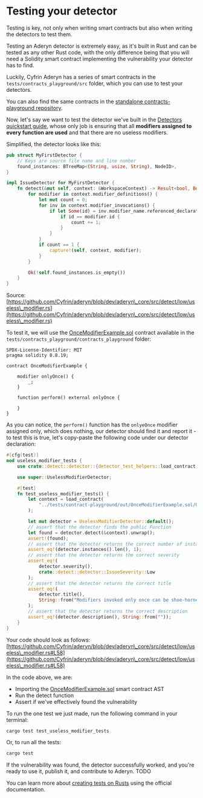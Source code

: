 # Testing your detector

Testing is key, not only when writing smart contracts but also when writing the detectors to test them.&#x20;

Testing an Aderyn detector is extremely easy, as it's built in Rust and can be tested as any other Rust code, with the only difference being that you will need a Solidity smart contract implementing the vulnerability your detector has to find.&#x20;

Luckily, Cyfrin Aderyn has a series of smart contracts in the `tests/contracts_playground/src` folder, which you can use to test your detectors.

You can also find the same contracts in the [standalone contracts-playground repository](https://github.com/cyfrin/aderyn-contracts-playground/).

Now, let's say we want to test the detector we've built in the [Detectors quickstart guide](detectors-quickstart.md), whose only job is ensuring that all **modifiers assigned to every function are used** and that there are no useless modifiers.&#x20;

Simplified, the detector looks like this:

```rust
pub struct MyFirstDetector {
    // Keys are source file name and line number
    found_instances: BTreeMap<(String, usize, String), NodeID>,
}

impl IssueDetector for MyFirstDetector {
    fn detect(&mut self, context: &WorkspaceContext) -> Result<bool, Box<dyn Error>> {
        for modifier in context.modifier_definitions() {
            let mut count = 0;
            for inv in context.modifier_invocations() {
                if let Some(id) = inv.modifier_name.referenced_declaration {
                    if id == modifier.id {
                        count += 1;
                    }
                }
            }
            if count == 1 {
                capture!(self, context, modifier);
            }
        }

        Ok(!self.found_instances.is_empty())
    }
}
```

Source: [https://github.com/Cyfrin/aderyn/blob/dev/aderyn\_core/src/detect/low/useless\_modifier.rs](https://github.com/Cyfrin/aderyn/blob/dev/aderyn\_core/src/detect/low/useless\_modifier.rs)

To test it, we will use the [OnceModifierExample.sol](https://github.com/Cyfrin/aderyn/blob/dev/tests/contract-playground/src/OnceModifierExample.sol) contract available in the `tests/contracts_playground/contracts_playground` folder:&#x20;

```solidity
SPDX-License-Identifier: MIT
pragma solidity 0.8.19;

contract OnceModifierExample {
 
    modifier onlyOnce() {
        _;
    }

    function perform() external onlyOnce {
        
    }
}
```

As you can notice, the `perform()` function has the `onlyeOnce` modifier assigned only, which does nothing, our detector should find it and report it - to test this is true, let's copy-paste the following code under our detector declaration:

```rust
#[cfg(test)]
mod useless_modifier_tests {
    use crate::detect::detector::{detector_test_helpers::load_contract, IssueDetector};

    use super::UselessModifierDetector;

    #[test]
    fn test_useless_modifier_tests() {
        let context = load_contract(
            "../tests/contract-playground/out/OnceModifierExample.sol/OnceModifierExample.json",
        );

        let mut detector = UselessModifierDetector::default();
        // assert that the detector finds the public Function
        let found = detector.detect(&context).unwrap();
        assert!(found);
        // assert that the detector returns the correct number of instances
        assert_eq!(detector.instances().len(), 1);
        // assert that the detector returns the correct severity
        assert_eq!(
            detector.severity(),
            crate::detect::detector::IssueSeverity::Low
        );
        // assert that the detector returns the correct title
        assert_eq!(
            detector.title(),
            String::from("Modifiers invoked only once can be shoe-horned into the function")
        );
        // assert that the detector returns the correct description
        assert_eq!(detector.description(), String::from(""));
    }
}
```

Your code should look as follows: [https://github.com/Cyfrin/aderyn/blob/dev/aderyn\_core/src/detect/low/useless\_modifier.rs#L58](https://github.com/Cyfrin/aderyn/blob/dev/aderyn\_core/src/detect/low/useless\_modifier.rs#L58)

In the code above, we are:

* Importing the [OnceModifierExample.sol](https://github.com/Cyfrin/aderyn/blob/dev/tests/contract-playground/src/OnceModifierExample.sol) smart contract AST
* Run the detect function
* Assert if we've effectively found the vulnerability

To run the one test we just made, run the following command in your terminal:

```bash
cargo test test_useless_modifier_tests
```

Or, to run all the tests:

```bash
cargo test 
```

If the vulnerability was found, the detector successfully worked, and you're ready to use it, publish it, and contribute to Aderyn. TODO

You can learn more about [creating tests on Rusts](https://doc.rust-lang.org/book/ch11-01-writing-tests.html) using the official documentation.
